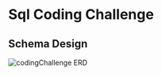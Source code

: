 # Sql Coding Challenge

## Schema Design
![codingChallenge ERD](https://github.com/user-attachments/assets/6e045950-d1c5-49a3-a1d1-5d7dfd1c5766)
